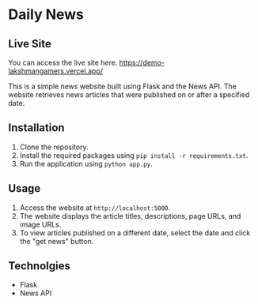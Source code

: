 
# Daily News

## Live Site

You can access the live site here.
https://demo-lakshmangamers.vercel.app/

This is a simple news website built using Flask and the News API. The website retrieves news articles  that were published on or after a specified date.

## Installation

1. Clone the repository.
2. Install the required packages using `pip install -r requirements.txt`.
3. Run the application using `python app.py`.

## Usage

1. Access the website at `http://localhost:5000`.
2. The website displays the article titles, descriptions, page URLs, and image URLs.
3. To view articles published on a different date, select the date and click the "get news" button.

## Technolgies

-  Flask
- News API
